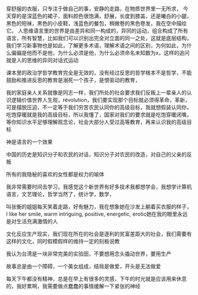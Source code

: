 穿舒服的衣服，只专注于做自己的事，安静的走路，在物质世界里一无所求，
今天穿的是深蓝色的裙子，面料颜色很饱满，舒展，长度到膝盖，还是曦白的小腿，黑色的短袜，黑色的小皮鞋，浅蓝色的餐包，稍微卷的黑色卷发，我在空中描绘它。
人思维语言里的世界是由差异和同一构成的，异同的运动，组合构成了所有语言，所有智慧，比如我们可以识别出完全对立面的同一之处，这就是底层结构，我们学习新事物也是如此，了解更多术语，理解术语之间的区别，为何如此，为什么偏偏是他而不是他，为什么必须是他，为什么必须命名未知数为x，这样的追问就是人的思维的异同对话式运动

课本里的政治学哲学教育完全是无效的，没有经过反思的哲学根本不是哲学，不能鼓励和推进反思的教育是溺死一个孩子，是恨驱动的教育，

我的家庭亲人关系就像是同志一样，我们所处的社会要求我们反叛上一辈亲人的认识逻辑价值世界人生观，révolution，我们要实现那个目标就必须得革命，革新，可是摆脱压迫，不一定等于我们穷苦农民认同你的高级目标，我就想假装认同你，吃饱穿暖就是我的高级目标，所以我懂了，国家对我们的要求就是吃饱穿暖闭嘴，等你知识水平足够理解观念论，社会大部分人受过高等教育，再来认识我的高级目标

神是语言的一个效果

中国的历史是知识分子和农民的对话，知识分子对农民的改造，对自己的父亲的反叛

所有的我隐秘的喜欢的女性都是权力的喻体

我非常需要时间去学习，我感觉这个新世界有好多技术我都想学会，我想学计算机语言，文艺理论，哲学当然了，统计学，数学，

叫张衡的姐姐每天笑着走路，好有魅力，我在想象她在沙发上躺着买衣服的样子，I like her smile, warm intriguing, positive, energetic, erotic她在我的眼里永远是对生活充满激情的人

文化反应生产现实，我们现在所在的社会是逐利的贫富差距大的社会，我们需要有这样的文化，同时假模假样的维持一定的刻板说教

我认为台湾是一块非常完美的实验田，不要想用念头撬动世界，要用生产

故事总是由一个障碍，一个美女组成，结局是做爱，开头是无法做爱

每天下午都没有精神，总是在早上有很多的灵感，下午的时光就是应该用来休息的，我好累啊，我需要做点蠢蠢的事情缓解一下紧张的神经